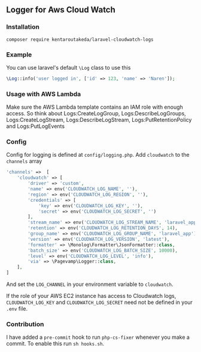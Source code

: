 ## Logger for Aws Cloud Watch

### Installation

```
composer require kentaroutakeda/laravel-cloudwatch-logs
```

### Example

You can use laravel's default `\Log` class to use this

```php
\Log::info('user logged in', ['id' => 123, 'name' => 'Naren']);
```

### Usage with AWS Lambda

Make sure the AWS Lambda template contains an IAM role with enough access.
So think about Logs:CreateLogGroup, Logs:DescribeLogGroups, Logs:CreateLogStream, Logs:DescribeLogStream, Logs:PutRetentionPolicy and Logs:PutLogEvents

### Config

Config for logging is defined at `config/logging.php`. Add `cloudwatch` to the `channels` array

```php
'channels' =>  [
    'cloudwatch' => [
        'driver' => 'custom',
        'name' => env('CLOUDWATCH_LOG_NAME', ''),
        'region' => env('CLOUDWATCH_LOG_REGION', ''),
        'credentials' => [
            'key' => env('CLOUDWATCH_LOG_KEY', ''),
            'secret' => env('CLOUDWATCH_LOG_SECRET', '')
        ],
        'stream_name' => env('CLOUDWATCH_LOG_STREAM_NAME', 'laravel_app'),
        'retention' => env('CLOUDWATCH_LOG_RETENTION_DAYS', 14),
        'group_name' => env('CLOUDWATCH_LOG_GROUP_NAME', 'laravel_app'),
        'version' => env('CLOUDWATCH_LOG_VERSION', 'latest'),
        'formatter' => \Monolog\Formatter\JsonFormatter::class,
        'batch_size' => env('CLOUDWATCH_LOG_BATCH_SIZE', 10000),
        'level' => env('CLOUDWATCH_LOG_LEVEL', 'info'),
        'via' => \Pagevamp\Logger::class,
    ],
]
```

And set the `LOG_CHANNEL` in your environment variable to `cloudwatch`.

If the role of your AWS EC2 instance has access to Cloudwatch logs, `CLOUDWATCH_LOG_KEY` and `CLOUDWATCH_LOG_SECRET` need not be defined in your `.env` file.

### Contribution

I have added a `pre-commit` hook to run `php-cs-fixer` whenever you make a commit. To enable this run `sh hooks.sh`.

